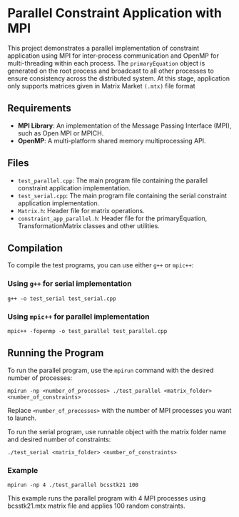 <head>
    <meta charset="UTF-8">
    <meta name="viewport" content="width=device-width, initial-scale=1.0">
</head>
<body>

<h1>Parallel Constraint Application with MPI</h1>

<p>This project demonstrates a parallel implementation of constraint application using MPI for inter-process communication and OpenMP for multi-threading within each process. 
  The <code>primaryEquation</code> object is generated on the root process and broadcast to all other processes to ensure consistency across the distributed system. 
  At this stage, application only supports matrices given in Matrix Market <code>(.mtx)</code> file format</p>

<h2>Requirements</h2>
<ul>
    <li><strong>MPI Library</strong>: An implementation of the Message Passing Interface (MPI), such as Open MPI or MPICH.</li>
    <li><strong>OpenMP</strong>: A multi-platform shared memory multiprocessing API.</li>
</ul>
<h2>Files</h2>
<ul>
    <li><code>test_parallel.cpp</code>: The main program file containing the parallel constraint application implementation.</li>
    <li><code>test_serial.cpp</code>: The main program file containing the serial constraint application implementation.</li>
    <li><code>Matrix.h</code>: Header file for matrix operations.</li>
    <li><code>constraint_app_parallel.h</code>: Header file for the primaryEquation, TransformationMatrix classes and other utilities.</li>
</ul>

<h2>Compilation</h2>
<p>To compile the test programs, you can use either <code>g++</code> or <code>mpic++</code>:</p>

<h3>Using <code>g++</code> for serial implementation</h3>
<pre><code>g++ -o test_serial test_serial.cpp</code></pre>

<h3>Using <code>mpic++</code> for parallel implementation</h3>
<pre><code>mpic++ -fopenmp -o test_parallel test_parallel.cpp</code></pre>

<h2>Running the Program</h2>
<p>To run the parallel program, use the <code>mpirun</code> command with the desired number of processes:</p>
<pre><code>mpirun -np &lt;number_of_processes&gt; ./test_parallel &lt;matrix_folder&gt; &lt;number_of_constraints&gt;</code></pre>
<p>Replace <code>&lt;number_of_processes&gt;</code> with the number of MPI processes you want to launch.</p>
<p>To run the serial program, use runnable object with the matrix folder name and desired number of constraints:</p>
<pre><code>./test_serial &lt;matrix_folder&gt; &lt;number_of_constraints&gt;</code></pre>

<h3>Example</h3>
<pre><code>mpirun -np 4 ./test_parallel bcsstk21 100</code></pre>
<p>This example runs the parallel program with 4 MPI processes using bcsstk21.mtx matrix file and applies 100 random constraints.</p>


